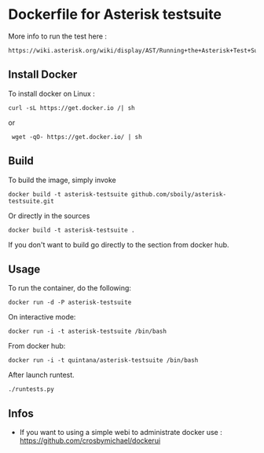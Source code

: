 # Dockerfile for Asterisk testsuite

More info to run the test here :

    https://wiki.asterisk.org/wiki/display/AST/Running+the+Asterisk+Test+Suite

## Install Docker

To install docker on Linux :

    curl -sL https://get.docker.io /| sh

 or

     wget -qO- https://get.docker.io/ | sh

## Build

To build the image, simply invoke

    docker build -t asterisk-testsuite github.com/sboily/asterisk-testsuite.git

Or directly in the sources

    docker build -t asterisk-testsuite .

If you don't want to build go directly to the section from docker hub.

## Usage

To run the container, do the following:

    docker run -d -P asterisk-testsuite

On interactive mode:

    docker run -i -t asterisk-testsuite /bin/bash

From docker hub:

    docker run -i -t quintana/asterisk-testsuite /bin/bash

After launch runtest.

    ./runtests.py

## Infos

- If you want to using a simple webi to administrate docker use : https://github.com/crosbymichael/dockerui
